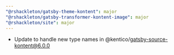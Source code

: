 ```yaml
---
"@rshackleton/gatsby-theme-kontent": major
"@rshackleton/gatsby-transformer-kontent-image": major
"@rshackleton/site": major
---
```


- Update to handle new type names in @kentico/gatsby-source-kontent@6.0.0

